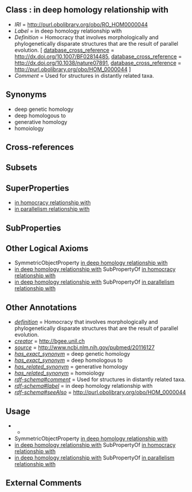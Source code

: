 
## Class : in deep homology relationship with

 * *IRI* = http://purl.obolibrary.org/obo/RO_HOM0000044
 * *Label* = in deep homology relationship with
 * *Definition* = Homocracy that involves morphologically and phylogenetically disparate structures that are the result of parallel evolution. [ [database_cross_reference](../../ef/oboInOwl#hasDbXref.md) = http://dx.doi.org/10.1007/BF02814485, [database_cross_reference](../../ef/oboInOwl#hasDbXref.md) = http://dx.doi.org/10.1038/nature07891, [database_cross_reference](../../ef/oboInOwl#hasDbXref.md) = http://purl.obolibrary.org/obo/HOM_0000044 ]
 * *Comment* = Used for structures in distantly related taxa.

## Synonyms

 * deep genetic homology
 * deep homologous to
 * generative homology
 * homoiology

## Cross-references


## Subsets


## SuperProperties

 * [in homocracy relationship with](../../RO/03/RO_HOM0000003.md)
 * [in parallelism relationship with](../../RO/05/RO_HOM0000005.md)

## SubProperties


## Other Logical Axioms

 * SymmetricObjectProperty [in deep homology relationship with](../../RO/44/RO_HOM0000044.md)
 * [in deep homology relationship with](../../RO/44/RO_HOM0000044.md) SubPropertyOf [in homocracy relationship with](../../RO/03/RO_HOM0000003.md)
 * [in deep homology relationship with](../../RO/44/RO_HOM0000044.md) SubPropertyOf [in parallelism relationship with](../../RO/05/RO_HOM0000005.md)

## Other Annotations

 * *[definition](../../IAO/15/IAO_0000115.md)* = Homocracy that involves morphologically and phylogenetically disparate structures that are the result of parallel evolution.
 * *[creator](../../or/creator.md)* = http://bgee.unil.ch
 * *[source](../../ce/source.md)* = http://www.ncbi.nlm.nih.gov/pubmed/20116127
 * *[has_exact_synonym](../../ym/oboInOwl#hasExactSynonym.md)* = deep genetic homology
 * *[has_exact_synonym](../../ym/oboInOwl#hasExactSynonym.md)* = deep homologous to
 * *[has_related_synonym](../../ym/oboInOwl#hasRelatedSynonym.md)* = generative homology
 * *[has_related_synonym](../../ym/oboInOwl#hasRelatedSynonym.md)* = homoiology
 * *[rdf-schema#comment](../../nt/rdf-schema#comment.md)* = Used for structures in distantly related taxa.
 * *[rdf-schema#label](../../el/rdf-schema#label.md)* = in deep homology relationship with
 * *[rdf-schema#seeAlso](../../so/rdf-schema#seeAlso.md)* = http://purl.obolibrary.org/obo/HOM_0000044

## Usage

 * -
 * SymmetricObjectProperty [in deep homology relationship with](../../RO/44/RO_HOM0000044.md)
 * [in deep homology relationship with](../../RO/44/RO_HOM0000044.md) SubPropertyOf [in homocracy relationship with](../../RO/03/RO_HOM0000003.md)
 * [in deep homology relationship with](../../RO/44/RO_HOM0000044.md) SubPropertyOf [in parallelism relationship with](../../RO/05/RO_HOM0000005.md)

## External Comments

